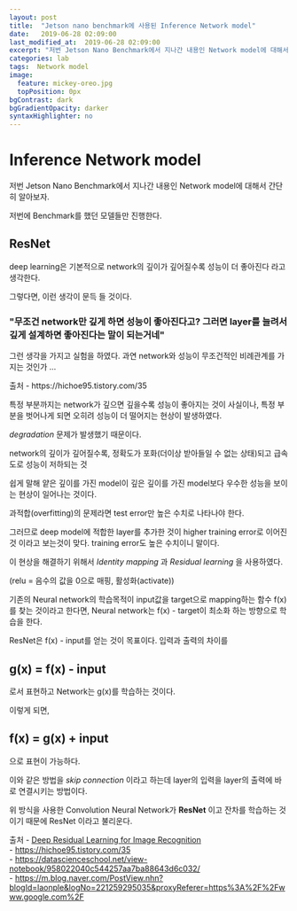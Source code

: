 ```yaml
---
layout: post
title:  "Jetson nano benchmark에 사용된 Inference Network model"
date:   2019-06-28 02:09:00
last_modified_at:  2019-06-28 02:09:00
excerpt: "저번 Jetson Nano Benchmark에서 지나간 내용인 Network model에 대해서 간단히 알아보자. 저번에 Benchmark를 했던 모델들만 진행한다."
categories: lab
tags:  Network model
image:
  feature: mickey-oreo.jpg
  topPosition: 0px
bgContrast: dark
bgGradientOpacity: darker
syntaxHighlighter: no
---
```

Inference Network model
==

저번 Jetson Nano Benchmark에서 지나간 내용인 Network model에 대해서 간단히 알아보자.

저번에 Benchmark를 했던 모델들만 진행한다.

## ResNet

deep learning은 기본적으로 network의 깊이가 깊어질수록 성능이 더 좋아진다 라고 생각한다.

그렇다면, 이런 생각이 문득 들 것이다.

### "무조건 network만 깊게 하면 성능이 좋아진다고? 그러면 layer를 늘려서 깊게 설계하면 좋아진다는 말이 되는거네"

그런 생각을 가지고 실험을 하였다. 과연 network와 성능이 무조건적인 비례관계를 가지는 것인가 ...  

<div class="img img--fullContainer img--12xLeading" style="background-image: url({{ site.baseurl_posts_img }}degradation_problem.png);"></div>
출처 - https://hichoe95.tistory.com/35

특정 부분까지는 network가 깊으면 깊을수록 성능이 좋아지는 것이 사실이나, 특정 부분을 벗어나게 되면 오히려 성능이 더 떨어지는 현상이 발생하였다.

*degradation* 문제가 발생했기 때문이다.

network의 깊이가 깊어질수록, 정확도가 포화(더이상 받아들일 수 없는 상태)되고 급속도로 성능이 저하되는 것

쉽게 말해 얕은 깊이를 가진 model이 깊은 깊이를 가진 model보다 우수한 성능을 보이는 현상이 일어나는 것이다.

과적합(overfitting)의 문제라면 test error만 높은 수치로 나타나야 한다.

그러므로 deep model에 적합한 layer를 추가한 것이 higher training error로 이어진 것 이라고 보는것이 맞다. training error도 높은 수치이니 말이다.


이 현상을 해결하기 위해서 *Identity mapping* 과 *Residual learning* 을 사용하였다.

<div class="img img--fullContainer img--12xLeading" style="background-image: url({{ site.baseurl_posts_img }}residual_learning.PNG);"></div>

(relu = 음수의 값을 0으로 매핑, 활성화(activate))

기존의 Neural network의 학습목적이 input값을 target으로 mapping하는 함수 f(x)를 찾는 것이라고 한다면, Neural network는 f(x) - target이 최소화 하는 방향으로 학습을 한다.

ResNet은 f(x) - input를 얻는 것이 목표이다.  입력과 출력의 차이를
## g(x) = f(x) - input
로서 표현하고 Network는 g(x)를 학습하는 것이다.

이렇게 되면,
## f(x) = g(x) + input
으로 표현이 가능하다.

이와 같은 방법을 *skip connection* 이라고 하는데 layer의 입력을 layer의 출력에 바로 연결시키는 방법이다.

위 방식을 사용한 Convolution Neural Network가 **ResNet** 이고 잔차를 학습하는 것이기 때문에 ResNet 이라고 불리운다.

출처 - [Deep Residual Learning for Image Recognition](https://arxiv.org/pdf/1512.03385.pdf)   
    - https://hichoe95.tistory.com/35  
    - https://datascienceschool.net/view-notebook/958022040c544257aa7ba88643d6c032/  
    - https://m.blog.naver.com/PostView.nhn?blogId=laonple&logNo=221259295035&proxyReferer=https%3A%2F%2Fwww.google.com%2F
